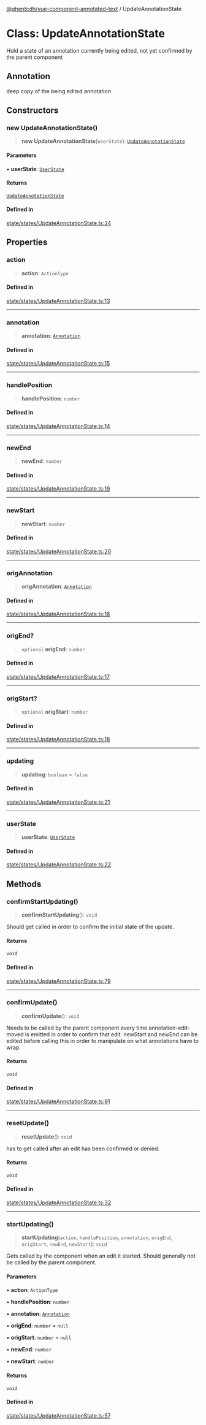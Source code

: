 [@ghentcdh/vue-component-annotated-text](../globals.md) / UpdateAnnotationState

# Class: UpdateAnnotationState

Hold a state of an annotation currently being edited, not yet confirmed by
the parent component

## Annotation

deep copy of the being edited annotation

## Constructors

### new UpdateAnnotationState()

> **new UpdateAnnotationState**(`userState`): [`UpdateAnnotationState`](UpdateAnnotationState.md)

#### Parameters

• **userState**: [`UserState`](UserState.md)

#### Returns

[`UpdateAnnotationState`](UpdateAnnotationState.md)

#### Defined in

[state/states/UpdateAnnotationState.ts:24](https://github.com/GhentCDH/vue_component_annotated_text/blob/3f721d7c93e00e2c4020399ef45a44adc742a78b/src/state/states/UpdateAnnotationState.ts#L24)

## Properties

### action

> **action**: `ActionType`

#### Defined in

[state/states/UpdateAnnotationState.ts:13](https://github.com/GhentCDH/vue_component_annotated_text/blob/3f721d7c93e00e2c4020399ef45a44adc742a78b/src/state/states/UpdateAnnotationState.ts#L13)

***

### annotation

> **annotation**: [`Annotation`](../interfaces/Annotation.md)

#### Defined in

[state/states/UpdateAnnotationState.ts:15](https://github.com/GhentCDH/vue_component_annotated_text/blob/3f721d7c93e00e2c4020399ef45a44adc742a78b/src/state/states/UpdateAnnotationState.ts#L15)

***

### handlePosition

> **handlePosition**: `number`

#### Defined in

[state/states/UpdateAnnotationState.ts:14](https://github.com/GhentCDH/vue_component_annotated_text/blob/3f721d7c93e00e2c4020399ef45a44adc742a78b/src/state/states/UpdateAnnotationState.ts#L14)

***

### newEnd

> **newEnd**: `number`

#### Defined in

[state/states/UpdateAnnotationState.ts:19](https://github.com/GhentCDH/vue_component_annotated_text/blob/3f721d7c93e00e2c4020399ef45a44adc742a78b/src/state/states/UpdateAnnotationState.ts#L19)

***

### newStart

> **newStart**: `number`

#### Defined in

[state/states/UpdateAnnotationState.ts:20](https://github.com/GhentCDH/vue_component_annotated_text/blob/3f721d7c93e00e2c4020399ef45a44adc742a78b/src/state/states/UpdateAnnotationState.ts#L20)

***

### origAnnotation

> **origAnnotation**: [`Annotation`](../interfaces/Annotation.md)

#### Defined in

[state/states/UpdateAnnotationState.ts:16](https://github.com/GhentCDH/vue_component_annotated_text/blob/3f721d7c93e00e2c4020399ef45a44adc742a78b/src/state/states/UpdateAnnotationState.ts#L16)

***

### origEnd?

> `optional` **origEnd**: `number`

#### Defined in

[state/states/UpdateAnnotationState.ts:17](https://github.com/GhentCDH/vue_component_annotated_text/blob/3f721d7c93e00e2c4020399ef45a44adc742a78b/src/state/states/UpdateAnnotationState.ts#L17)

***

### origStart?

> `optional` **origStart**: `number`

#### Defined in

[state/states/UpdateAnnotationState.ts:18](https://github.com/GhentCDH/vue_component_annotated_text/blob/3f721d7c93e00e2c4020399ef45a44adc742a78b/src/state/states/UpdateAnnotationState.ts#L18)

***

### updating

> **updating**: `boolean` = `false`

#### Defined in

[state/states/UpdateAnnotationState.ts:21](https://github.com/GhentCDH/vue_component_annotated_text/blob/3f721d7c93e00e2c4020399ef45a44adc742a78b/src/state/states/UpdateAnnotationState.ts#L21)

***

### userState

> **userState**: [`UserState`](UserState.md)

#### Defined in

[state/states/UpdateAnnotationState.ts:22](https://github.com/GhentCDH/vue_component_annotated_text/blob/3f721d7c93e00e2c4020399ef45a44adc742a78b/src/state/states/UpdateAnnotationState.ts#L22)

## Methods

### confirmStartUpdating()

> **confirmStartUpdating**(): `void`

Should get called in order to confirm the initial state of the update.

#### Returns

`void`

#### Defined in

[state/states/UpdateAnnotationState.ts:79](https://github.com/GhentCDH/vue_component_annotated_text/blob/3f721d7c93e00e2c4020399ef45a44adc742a78b/src/state/states/UpdateAnnotationState.ts#L79)

***

### confirmUpdate()

> **confirmUpdate**(): `void`

Needs to be called by the parent component every time annotation-edit-moved
is emitted in order to confirm that edit. newStart and newEnd can be
edited before calling this in order to manipulate on what annotations have
to wrap.

#### Returns

`void`

#### Defined in

[state/states/UpdateAnnotationState.ts:91](https://github.com/GhentCDH/vue_component_annotated_text/blob/3f721d7c93e00e2c4020399ef45a44adc742a78b/src/state/states/UpdateAnnotationState.ts#L91)

***

### resetUpdate()

> **resetUpdate**(): `void`

has to get called after an edit has been confirmed or denied.

#### Returns

`void`

#### Defined in

[state/states/UpdateAnnotationState.ts:32](https://github.com/GhentCDH/vue_component_annotated_text/blob/3f721d7c93e00e2c4020399ef45a44adc742a78b/src/state/states/UpdateAnnotationState.ts#L32)

***

### startUpdating()

> **startUpdating**(`action`, `handlePosition`, `annotation`, `origEnd`, `origStart`, `newEnd`, `newStart`): `void`

Gets called by the component when an edit it started. Should generally not
be called by the parent component.

#### Parameters

• **action**: `ActionType`

• **handlePosition**: `number`

• **annotation**: [`Annotation`](../interfaces/Annotation.md)

• **origEnd**: `number` = `null`

• **origStart**: `number` = `null`

• **newEnd**: `number`

• **newStart**: `number`

#### Returns

`void`

#### Defined in

[state/states/UpdateAnnotationState.ts:57](https://github.com/GhentCDH/vue_component_annotated_text/blob/3f721d7c93e00e2c4020399ef45a44adc742a78b/src/state/states/UpdateAnnotationState.ts#L57)
